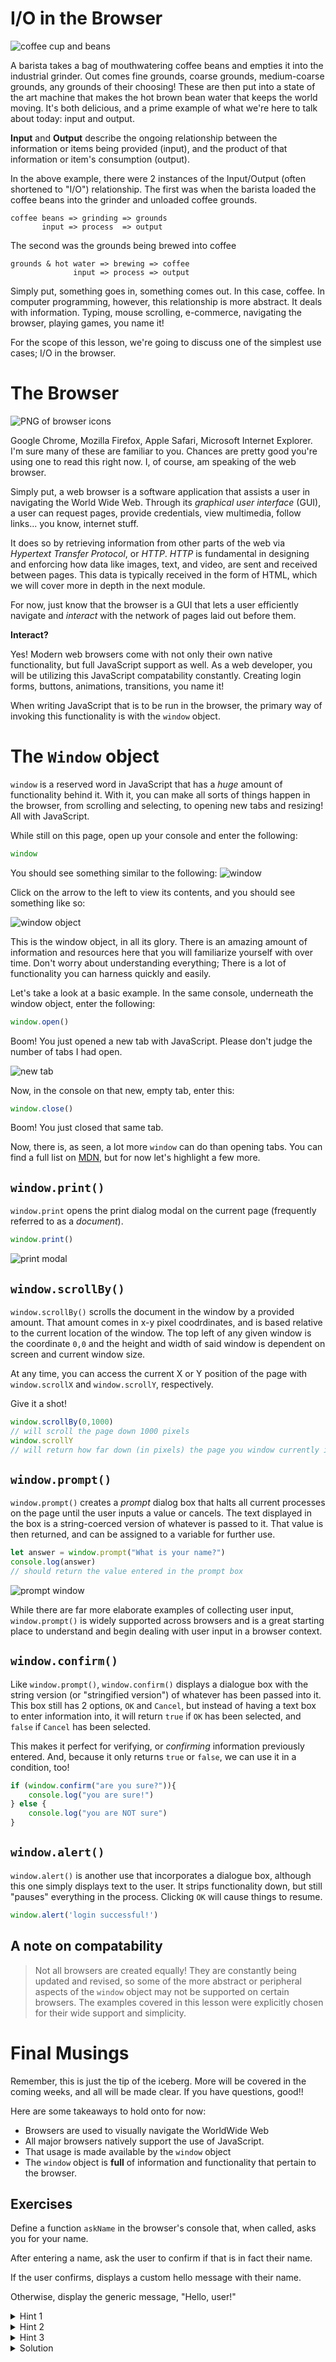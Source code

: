 # I/O in the Browser
![coffee cup and beans](https://res.cloudinary.com/btvca/image/upload/c_limit,h_540,w_1080/v1600709948/coffee-171653_1280_ntdjqd.jpg)

A barista takes a bag of mouthwatering coffee beans and empties it into the industrial grinder. Out comes fine grounds, coarse grounds, medium-coarse grounds, any grounds of their choosing! These are then put into a state of the art machine that makes the hot brown bean water that keeps the world moving. It's both delicious, and a prime example of what we're here to talk about today: input and output.

**Input** and **Output** describe the ongoing relationship between the information or items being provided (input), and the product of that information or item's consumption (output). 

In the above example, there were 2 instances of the Input/Output (often shortened to "I/O") relationship. The first was when the barista loaded the coffee beans into the grinder and unloaded coffee grounds.

```
coffee beans => grinding => grounds
       input => process  => output
```

The second was the grounds being brewed into coffee

```
grounds & hot water => brewing => coffee
              input => process => output
```

Simply put, something goes in, something comes out. In this case, coffee. In computer programming, however, this relationship is more abstract. It deals with information. Typing, mouse scrolling, e-commerce, navigating the browser, playing games, you name it! 

For the scope of this lesson, we're going to discuss one of the simplest use cases; I/O in the browser. 

# The Browser
![PNG of browser icons](https://res.cloudinary.com/btvca/image/upload/c_limit,h_540,w_1080/v1600709346/browser-773215_1280_au75hj.png)

Google Chrome, Mozilla Firefox, Apple Safari, Microsoft Internet Explorer. I'm sure many of these are familiar to you. Chances are pretty good you're using one to read this right now. I, of course, am speaking of the web browser.

Simply put, a web browser is a software application that assists a user in navigating the World Wide Web. Through its *graphical user interface* (GUI), a user can request pages, provide credentials, view multimedia, follow links... you know, internet stuff. 

It does so by retrieving information from other parts of the web via *Hypertext Transfer Protocol*, or *HTTP*. *HTTP* is fundamental in designing and enforcing how data like images, text, and video, are sent and received between pages. This data is typically received in the form of HTML, which we will cover more in depth in the next module.

For now, just know that the browser is a GUI that lets a user efficiently navigate and *interact* with the network of pages laid out before them. 

**Interact?** 

Yes! Modern web browsers come with not only their own native functionality, but full JavaScript support as well. As a web developer, you will be utilizing this JavaScript compatability constantly. Creating login forms, buttons, animations, transitions, you name it! 

When writing JavaScript that is to be run in the browser, the primary way of invoking this functionality is with the `window` object.

# The `Window` object

`window` is a reserved word in JavaScript that has a *huge* amount of functionality behind it. With it, you can make all sorts of things happen in the browser, from scrolling and selecting, to opening new tabs and resizing! All with JavaScript.


While still on this page, open up your console and enter the following:

```js
window
```
You should see something similar to the following:
![window](https://res.cloudinary.com/btvca/image/upload/v1600790639/window_object_sz8q8u.png)

Click on the arrow to the left to view its contents, and you should see something like so:

![window object](https://res.cloudinary.com/btvca/image/upload/v1600790639/window_object_2_iptesh.png)

This is the window object, in all its glory. There is an amazing amount of information and resources here that you will familiarize yourself with over time. Don't worry about understanding everything; There is a lot of functionality you can harness quickly and easily.


Let's take a look at a basic example. In the same console, underneath the window object, enter the following:

```js
window.open()
```
Boom! You just opened a new tab with JavaScript. Please don't judge the number of tabs I had open.

![new tab](https://res.cloudinary.com/btvca/image/upload/c_scale,w_1080/v1600788078/newTab_l7dfkq.png)

Now, in the console on that new, empty tab, enter this:

```js
window.close()
```

Boom! You just closed that same tab. 

Now, there is, as seen, a lot more `window` can do than opening tabs. You can find a full list on [MDN](https://developer.mozilla.org/en-US/docs/Web/API/Window#Methods), but for now let's highlight a few more. 

## `window.print()`

`window.print` opens the print dialog modal on the current page (frequently referred to as a *document*).

```js
window.print()
```
![print modal](https://res.cloudinary.com/btvca/image/upload/c_limit,h_540,w_1080/v1600789259/print_modal_yc0sth.png)

## `window.scrollBy()`

`window.scrollBy()` scrolls the document in the window by a provided amount.  That amount comes in x-y pixel coodrdinates, and is based relative to the current location of the window. The top left of any given window is the coordinate `0,0` and the height and width of said window is dependent on screen and current window size. 

At any time, you can access the current X or Y position of the page with `window.scrollX` and `window.scrollY`, respectively.

Give it a shot! 
```js
window.scrollBy(0,1000)
// will scroll the page down 1000 pixels
window.scrollY
// will return how far down (in pixels) the page you window currently is
```

## `window.prompt()`

`window.prompt()` creates a *prompt* dialog box that halts all current processes on the page until the user inputs a value or cancels. The text displayed in the box is a string-coerced version of whatever is passed to it. That value is then returned, and can be assigned to a variable for further use.

```js
let answer = window.prompt("What is your name?")
console.log(answer)
// should return the value entered in the prompt box
```
![prompt window](https://res.cloudinary.com/btvca/image/upload/c_scale,w_1080/v1600795290/prompt_window_qolppv.png)

While there are far more elaborate examples of collecting user input, `window.prompt()` is widely supported across browsers and is a great starting place to understand and begin dealing with user input in a browser context. 

## `window.confirm()`

Like `window.prompt()`, `window.confirm()` displays a dialogue box with the string version (or "stringified version") of whatever has been passed into it. This box still has 2 options, `OK` and `Cancel`, but instead of having a text box to enter information into, it will return `true` if `OK` has been selected, and `false` if `Cancel` has been selected.

This makes it perfect for verifying, or *confirming* information previously entered. And, because it only returns `true` or `false`, we can use it in a condition, too!


```js
if (window.confirm("are you sure?")){
    console.log("you are sure!")
} else {
    console.log("you are NOT sure")
}
```
## `window.alert()`

`window.alert()` is another use that incorporates a dialogue box, although this one simply displays text to the user. It strips functionality down, but still "pauses" everything in the process. Clicking `OK` will cause things to resume.

```js
window.alert('login successful!')
```

## A note on compatability

>Not all browsers are created equally! They are constantly being updated and revised, so some of the more abstract or peripheral aspects of the `window` object may not be supported on certain browsers. The examples covered in this lesson were explicitly chosen for their wide support and simplicity. 

# Final Musings

Remember, this is just the tip of the iceberg. More will be covered in the coming weeks, and all will be made clear. If you have questions, good!! 

Here are some takeaways to hold onto for now:

 - Browsers are used to visually navigate the WorldWide Web
 - All major browsers natively support the use of JavaScript.
 - That usage is made available by the `window` object
 - The `window` object is **full** of information and functionality that pertain to the browser.

 ## Exercises

 Define a function `askName` in the browser's console that, when called, asks you for your name. 
 
 After entering a name, ask the user to confirm if that is in fact their name.

 If the user confirms, displays a custom hello message with their name. 

 Otherwise, display the generic message, "Hello, user!"

<details>
<summary>Hint 1</summary>
Start with a function definition so you can later call this code multiple times! AKA:


 ```js
function askName(){
    let name = // your codehere
}
 ```
</details>

<details>
<summary>Hint 2</summary>

You can store the value of a window prompt in a variable for later use:

</details>

<details>
<summary>Hint 3</summary>

Use `window.confirm()` to verify whether the entered value is desired.

</details>

<details>
<summary>Solution</summary>

```js
function askName() {
    let name = window.prompt("What is your name?")
    let isTrue = window.confirm(`You entered: ${name}. Are you sure?`)
    if (isTrue) {
        window.alert(`Hello, ${name}!`)
    } else {
        window.alert(`Hello, user!`)
    }
}
```
</details>

